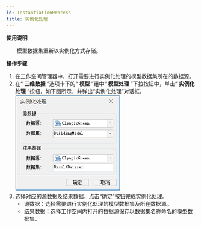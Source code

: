 ```yaml
---
id: InstantiationProcess
title: 实例化处理
---
```

**使用说明**

　　模型数据集重新以实例化方式存储。

**操作步骤**

1. 在工作空间管理器中，打开需要进行实例化处理的模型数据集所在的数据源。
2. 在“ **三维数据** ”选项卡下的“ **模型** ”组中“ **模型处理** ”下拉按钮中，单击“ **实例化处理** ”按钮，如下图所示，并弹出“实例化处理”对话框。  
![图：“实例化处理”对话框  ](../img/InstantiationProcess_Dialog.png)    
 3. 选择对应的源数据及结果数据，点击“确定”按钮完成实例化处理。 
      * 源数据：选择需要进行实例化处理的模型数据集及所在数据源。
      * 结果数据：选择工作空间内打开的数据源保存以数据集名称命名的模型数据集。

 

